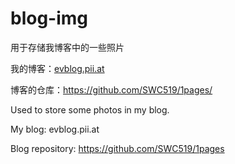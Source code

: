 # blog-img

用于存储我博客中的一些照片

我的博客：[evblog.pii.at](https://evblog.pii.at/)

博客的仓库：https://github.com/SWC519/1pages/

Used to store some photos in my blog.

My blog: evblog.pii.at

Blog repository: https://github.com/SWC519/1pages
